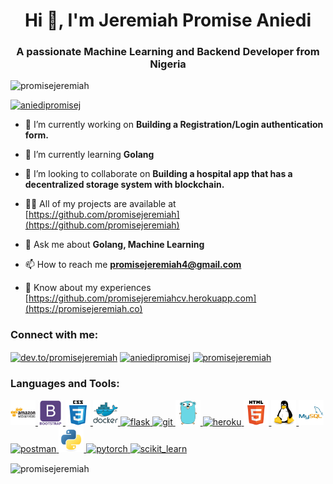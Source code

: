 
<h1 align="center">Hi 👋, I'm Jeremiah Promise Aniedi</h1>
<h3 align="center">A passionate Machine Learning and Backend Developer from Nigeria</h3>

<p align="left"> <img src="https://komarev.com/ghpvc/?username=promisejeremiah&label=Profile%20views&color=0e75b6&style=flat" alt="promisejeremiah" /> </p>

<p align="left"> <a href="https://twitter.com/aniedipromisej" target="blank"><img src="https://img.shields.io/twitter/follow/aniedipromisej?logo=twitter&style=for-the-badge" alt="aniedipromisej" /></a> </p>

- 🔭 I’m currently working on **Building a Registration/Login authentication form.**

- 🌱 I’m currently learning **Golang**

- 👯 I’m looking to collaborate on **Building a hospital app that has a decentralized storage system with blockchain.**

- 👨‍💻 All of my projects are available at [https://github.com/promisejeremiah](https://github.com/promisejeremiah)

- 💬 Ask me about **Golang, Machine Learning**

- 📫 How to reach me **promisejeremiah4@gmail.com**

- 📄 Know about my experiences [https://github.com/promisejeremiahcv.herokuapp.com](https://promisejeremiah.co)

<h3 align="left">Connect with me:</h3>
<p align="left">
<a href="https://dev.to/dev.to/promisejeremiah" target="blank"><img align="center" src="https://cdn.jsdelivr.net/npm/simple-icons@3.0.1/icons/dev-dot-to.svg" alt="dev.to/promisejeremiah" height="30" width="40" /></a>
<a href="https://twitter.com/aniedipromisej" target="blank"><img align="center" src="https://raw.githubusercontent.com/rahuldkjain/github-profile-readme-generator/master/src/images/icons/Social/twitter.svg" alt="aniedipromisej" height="30" width="40" /></a>
<a href="https://linkedin.com/in/promisejeremiah" target="blank"><img align="center" src="https://raw.githubusercontent.com/rahuldkjain/github-profile-readme-generator/master/src/images/icons/Social/linked-in-alt.svg" alt="promisejeremiah" height="30" width="40" /></a>
</p>

<h3 align="left">Languages and Tools:</h3>
<p align="left"> <a href="https://aws.amazon.com" target="_blank"> <img src="https://raw.githubusercontent.com/devicons/devicon/master/icons/amazonwebservices/amazonwebservices-original-wordmark.svg" alt="aws" width="40" height="40"/> </a> <a href="https://getbootstrap.com" target="_blank"> <img src="https://raw.githubusercontent.com/devicons/devicon/master/icons/bootstrap/bootstrap-plain-wordmark.svg" alt="bootstrap" width="40" height="40"/> </a> <a href="https://www.w3schools.com/css/" target="_blank"> <img src="https://raw.githubusercontent.com/devicons/devicon/master/icons/css3/css3-original-wordmark.svg" alt="css3" width="40" height="40"/> </a> <a href="https://www.docker.com/" target="_blank"> <img src="https://raw.githubusercontent.com/devicons/devicon/master/icons/docker/docker-original-wordmark.svg" alt="docker" width="40" height="40"/> </a> <a href="https://flask.palletsprojects.com/" target="_blank"> <img src="https://www.vectorlogo.zone/logos/pocoo_flask/pocoo_flask-icon.svg" alt="flask" width="40" height="40"/> </a> <a href="https://git-scm.com/" target="_blank"> <img src="https://www.vectorlogo.zone/logos/git-scm/git-scm-icon.svg" alt="git" width="40" height="40"/> </a> <a href="https://golang.org" target="_blank"> <img src="https://raw.githubusercontent.com/devicons/devicon/master/icons/go/go-original.svg" alt="go" width="40" height="40"/> </a> <a href="https://heroku.com" target="_blank"> <img src="https://www.vectorlogo.zone/logos/heroku/heroku-icon.svg" alt="heroku" width="40" height="40"/> </a> <a href="https://www.w3.org/html/" target="_blank"> <img src="https://raw.githubusercontent.com/devicons/devicon/master/icons/html5/html5-original-wordmark.svg" alt="html5" width="40" height="40"/> </a> <a href="https://www.linux.org/" target="_blank"> <img src="https://raw.githubusercontent.com/devicons/devicon/master/icons/linux/linux-original.svg" alt="linux" width="40" height="40"/> </a> <a href="https://www.mysql.com/" target="_blank"> <img src="https://raw.githubusercontent.com/devicons/devicon/master/icons/mysql/mysql-original-wordmark.svg" alt="mysql" width="40" height="40"/> </a> <a href="https://postman.com" target="_blank"> <img src="https://www.vectorlogo.zone/logos/getpostman/getpostman-icon.svg" alt="postman" width="40" height="40"/> </a> <a href="https://www.python.org" target="_blank"> <img src="https://raw.githubusercontent.com/devicons/devicon/master/icons/python/python-original.svg" alt="python" width="40" height="40"/> </a> <a href="https://pytorch.org/" target="_blank"> <img src="https://www.vectorlogo.zone/logos/pytorch/pytorch-icon.svg" alt="pytorch" width="40" height="40"/> </a> <a href="https://scikit-learn.org/" target="_blank"> <img src="https://upload.wikimedia.org/wikipedia/commons/0/05/Scikit_learn_logo_small.svg" alt="scikit_learn" width="40" height="40"/> </a> </p>

<p><img align="center" src="https://github-readme-stats.vercel.app/api/top-langs?username=promisejeremiah&show_icons=true&locale=en&layout=compact" alt="promisejeremiah" /></p>















